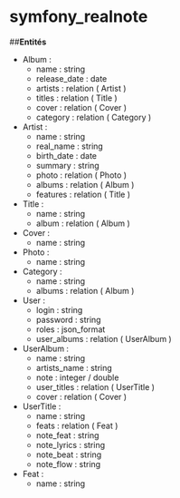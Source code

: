 # symfony_realnote

##**Entités**

- Album :
    - name : string
    - release_date : date
    - artists : relation ( Artist )
    - titles : relation ( Title )
    - cover : relation ( Cover )
    - category : relation ( Category )
- Artist : 
    - name : string 
    - real_name : string 
    - birth_date : date 
    - summary : string
    - photo : relation ( Photo )
    - albums : relation ( Album )
    - features : relation ( Title )
- Title : 
    - name : string 
    - album : relation ( Album )
- Cover : 
    - name : string 
- Photo : 
    - name : string 
- Category : 
    - name : string 
    - albums : relation ( Album )
- User : 
    - login : string 
    - password : string 
    - roles : json_format
    - user_albums : relation ( UserAlbum )
- UserAlbum :
    - name : string 
    - artists_name : string 
    - note : integer / double 
    - user_titles : relation ( UserTitle )
    - cover : relation ( Cover )
- UserTitle : 
    - name : string 
    - feats : relation ( Feat )
    - note_feat : string 
    - note_lyrics : string 
    - note_beat : string 
    - note_flow : string 
- Feat : 
    - name : string 